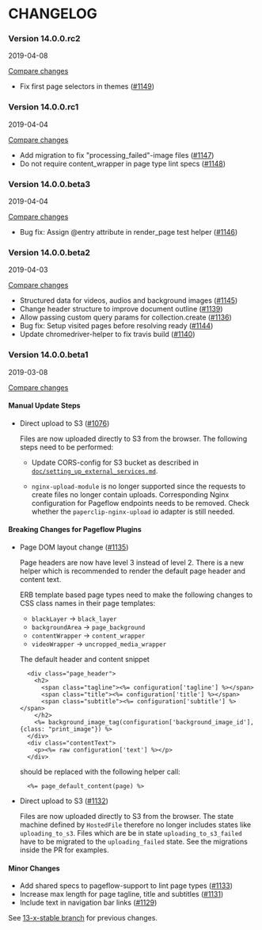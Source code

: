 # CHANGELOG

### Version 14.0.0.rc2

2019-04-08

[Compare changes](https://github.com/codevise/pageflow/compare/v14.0.0.rc1...v14.0.0.rc2)

- Fix first page selectors in themes
  ([#1149](https://github.com/codevise/pageflow/pull/1149))

### Version 14.0.0.rc1

2019-04-04

[Compare changes](https://github.com/codevise/pageflow/compare/v14.0.0.beta3...v14.0.0.rc1)

- Add migration to fix "processing_failed"-image files
  ([#1147](https://github.com/codevise/pageflow/pull/1147))
- Do not require content_wrapper in page type lint specs
  ([#1148](https://github.com/codevise/pageflow/pull/1148))

### Version 14.0.0.beta3

2019-04-04

[Compare changes](https://github.com/codevise/pageflow/compare/v14.0.0.beta2...v14.0.0.beta3)

- Bug fix: Assign @entry attribute in render_page test helper
  ([#1146](https://github.com/codevise/pageflow/pull/1146))

### Version 14.0.0.beta2

2019-04-03

[Compare changes](https://github.com/codevise/pageflow/compare/v14.0.0.beta1...v14.0.0.beta2)

- Structured data for videos, audios and background images
  ([#1145](https://github.com/codevise/pageflow/pull/1145))
- Change header structure to improve document outline
  ([#1139](https://github.com/codevise/pageflow/pull/1139))
- Allow passing custom query params for collection.create
  ([#1136](https://github.com/codevise/pageflow/pull/1136))
- Bug fix: Setup visited pages before resolving ready
  ([#1144](https://github.com/codevise/pageflow/pull/1144))
- Update chromedriver-helper to fix travis build
  ([#1140](https://github.com/codevise/pageflow/pull/1140))

### Version 14.0.0.beta1

2019-03-08

[Compare changes](https://github.com/codevise/pageflow/compare/13-x-stable...v14.0.0.beta1)

#### Manual Update Steps

- Direct upload to S3
  ([#1076](https://github.com/codevise/pageflow/pull/1076))

  Files are now uploaded directly to S3 from the browser. The
  following steps need to be performed:

  * Update CORS-config for S3 bucket as described in
    [`doc/setting_up_external_services.md`](https://github.com/codevise/pageflow/blob/14-0-stable/doc/setting_up_external_services.md).

  * `nginx-upload-module` is no longer supported since the requests to
    create files no longer contain uploads. Corresponding Nginx
    configuration for Pageflow endpoints needs to be removed. Check
    whether the `paperclip-nginx-upload` io adapter is still needed.

#### Breaking Changes for Pageflow Plugins

- Page DOM layout change
  ([#1135](https://github.com/codevise/pageflow/pull/1135))

  Page headers are now have level 3 instead of level 2. There is a new
  helper which is recommended to render the default page header and
  content text.

  ERB template based page types need to make the following changes to
  CSS class names in their page templates:

  * `blackLayer` -> `black_layer`
  * `backgroundArea` -> `page_background`
  * `contentWrapper` -> `content_wrapper`
  * `videoWrapper` -> `uncropped_media_wrapper`

  The default header and content snippet

        <div class="page_header">
          <h2>
            <span class="tagline"><%= configuration['tagline'] %></span>
            <span class="title"><%= configuration['title'] %></span>
            <span class="subtitle"><%= configuration['subtitle'] %></span>
          </h2>
          <%= background_image_tag(configuration['background_image_id'], {class: "print_image"}) %>
        </div>
        <div class="contentText">
          <p><%= raw configuration['text'] %></p>
        </div>

  should be replaced with the following helper call:

        <%= page_default_content(page) %>

- Direct upload to S3
  ([#1132](https://github.com/codevise/pageflow/pull/1132))

  Files are now uploaded directly to S3 from the browser. The state
  machine defined by `HostedFile` therefore no longer includes states
  like `uploading_to_s3`. Files which are be in state
  `uploading_to_s3_failed` have to be migrated to the
  `uploading_failed` state. See the migrations inside the PR for
  examples.

#### Minor Changes

- Add shared specs to pageflow-support to lint page types
  ([#1133](https://github.com/codevise/pageflow/pull/1133))
- Increase max length for page tagline, title and subtitles
  ([#1131](https://github.com/codevise/pageflow/pull/1131))
- Include text in navigation bar links
  ([#1129](https://github.com/codevise/pageflow/pull/1129))

See
[13-x-stable branch](https://github.com/codevise/pageflow/blob/13-x-stable/CHANGELOG.md)
for previous changes.
